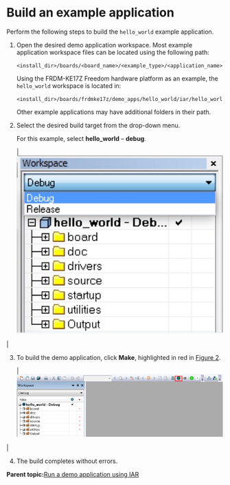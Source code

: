 # Build an example application

Perform the following steps to build the `hello_world` example application.

1.  Open the desired demo application workspace. Most example application workspace files can be located using the following path:

    ```
    <install_dir>/boards/<board_name>/<example_type>/<application_name>/iar
    ```

    Using the FRDM-KE17Z Freedom hardware platform as an example, the `hello_world` workspace is located in:

    ```
    <install_dir>/boards/frdmke17z/demo_apps/hello_world/iar/hello_world.eww
    ```

    Other example applications may have additional folders in their path.

2.  Select the desired build target from the drop-down menu.

    For this example, select **hello\_world** – **debug**.

    |![](../images/iar_demo_build_target_selection.png "Demo build target selection")

|

3.  To build the demo application, click **Make**, highlighted in red in [Figure 2](build_an_example_application_001.md#FIG_BUILDINGDEMOAPP).

    |![](../images/build_the_demo_application_20.png "Build the demo application")

|

4.  The build completes without errors.

**Parent topic:**[Run a demo application using IAR](../topics/run_a_demo_application_using_iar.md)

